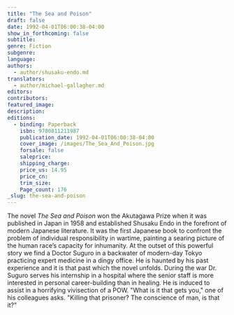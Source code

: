 ```yaml
---
title: "The Sea and Poison"
draft: false
date: 1992-04-01T06:00:38-04:00
show_in_forthcoming: false
subtitle:
genre: Fiction
subgenre:
language:
authors:
  - author/shusaku-endo.md
translators:
  - author/michael-gallagher.md
editors:
contributors:
featured_image:
description:
editions:
  - binding: Paperback
    isbn: 9780811211987
    publication_date: 1992-04-01T06:00:38-04:00
    cover_image: /images/The_Sea_And_Poison.jpg
    forsale: false
    saleprice:
    shipping_charge:
    price_us: 14.95
    price_cn:
    trim_size:
    Page_count: 176
_slug: the-sea-and-poison
---
```


The novel _The Sea and Poison_ won the Akutagawa Prize when it was published in Japan in 1958 and established Shusaku Endo in the forefront of modern Japanese literature. It was the first Japanese book to confront the problem of individual responsibility in wartime, painting a searing picture of the human race’s capacity for inhumanity. At the outset of this powerful story we find a Doctor Suguro in a backwater of modern-day Tokyo practicing expert medicine in a dingy office. He is haunted by his past experience and it is that past which the novel unfolds. During the war Dr. Suguro serves his internship in a hospital where the senior staff is more interested in personal career-building than in healing. He is induced to assist in a horrifying vivisection of a POW. "What is it that gets you," one of his colleagues asks. "Killing that prisoner? The conscience of man, is that it?"

